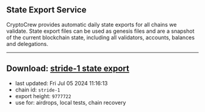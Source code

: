 ## State Export Service
CryptoCrew provides automatic daily state exports for all chains we validate. State export files can be used as genesis files and are a snapshot of the current blockchain state, including all validators, accounts, balances and delegations.

---
**Download: [stride-1 state export](https://dl-eu2.ccvalidators.com/SERVICE/stride/stride-1_export_9777722.json)**
---

- last updated: Fri Jul 05 2024 11:16:13
- chain id: `stride-1`
- export height: `9777722`
- use for: airdrops, local tests, chain recovery
